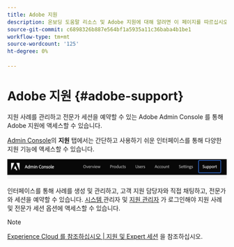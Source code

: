```yaml
---
title: Adobe 지원
description: 온보딩 도움말 리소스 및 Adobe 지원에 대해 알려면 이 페이지를 따르십시오.
source-git-commit: c6898326b887e564bf1a5935a11c36baba4b1be1
workflow-type: tm+mt
source-wordcount: '125'
ht-degree: 0%

---
```



# Adobe 지원 {#adobe-support}

지원 사례를 관리하고 전문가 세션을 예약할 수 있는 Adobe Admin Console 를 통해 Adobe 지원에 액세스할 수 있습니다.

[Admin Console](https://adminconsole.adobe.com/)의 **지원** 탭에서는 간단하고 사용하기 쉬운 인터페이스를 통해 다양한 지원 기능에 액세스할 수 있습니다.

![이미지](/help/onboarding/learn-concepts/assets/support-menu.png)

인터페이스를 통해 사례를 생성 및 관리하고, 고객 지원 담당자와 직접 채팅하고, 전문가와 세션을 예약할 수 있습니다. [시스템 ](https://helpx.adobe.com/enterprise/using/admin-roles.ug.html) 관리자 및  [지원 관리자](https://helpx.adobe.com/enterprise/using/admin-roles.ug.html) 가 로그인해야 지원 사례 및 전문가 세션 옵션에 액세스할 수 있습니다.

>[!NOTE]
> [Experience Cloud 를 참조하십시오 | 지원 및 Expert 세션](https://helpx.adobe.com/enterprise/admin-guide.html/enterprise/using/support-for-experience-cloud.ug.html) 을 참조하십시오.